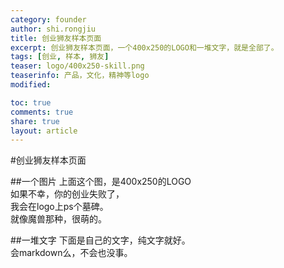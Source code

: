 ```yaml
---
category: founder
author: shi.rongjiu
title: 创业狮友样本页面
excerpt: 创业狮友样本页面，一个400x250的LOGO和一堆文字，就是全部了。
tags: [创业, 样本, 狮友]
teaser: logo/400x250-skill.png
teaserinfo: 产品，文化，精神等logo
modified: 

toc: true
comments: true
share: true
layout: article
---
```


#创业狮友样本页面

##一个图片
上面这个图，是400x250的LOGO  
如果不幸，你的创业失败了，  
我会在logo上ps个墓碑。  
就像魔兽那种，很萌的。  

##一堆文字
下面是自己的文字，纯文字就好。  
会markdown么，不会也没事。
